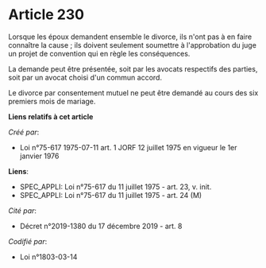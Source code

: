 # Article 230

Lorsque les époux demandent ensemble le divorce, ils n'ont pas à en faire connaître la cause ; ils doivent seulement
soumettre à l'approbation du juge un projet de convention qui en règle les conséquences.

La demande peut être présentée, soit par les avocats respectifs des parties, soit par un avocat choisi d'un commun accord.

Le divorce par consentement mutuel ne peut être demandé au cours des six premiers mois de mariage.

**Liens relatifs à cet article**

_Créé par_:

  - Loi n°75-617 1975-07-11 art. 1 JORF 12 juillet 1975 en vigueur le 1er janvier 1976

**Liens**:

  - SPEC_APPLI: Loi n°75-617 du 11 juillet 1975 - art. 23, v. init.
  - SPEC_APPLI: Loi n°75-617 du 11 juillet 1975 - art. 24 (M)

_Cité par_:

  - Décret n°2019-1380 du 17 décembre 2019 - art. 8

_Codifié par_:

  - Loi n°1803-03-14
